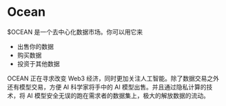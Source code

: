 # Ocean

$OCEAN 是一个去中心化数据市场。你可以用它来

* 出售你的数据
* 购买数据
* 投资于其他数据

OCEAN 正在寻求改变 Web3 经济，同时更加关注人工智能。除了数据交易之外还有模型交易，方便 AI 科学家将手中的 AI 模型出售。并且通过隐私计算的技术，将 AI 模型安全无误的跑在需求者的数据集上，极大的解放数据的流动。
